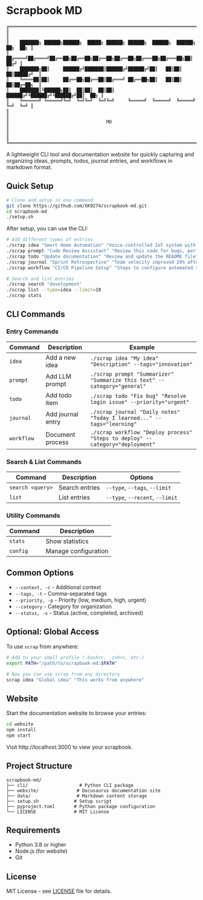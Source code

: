 # Scrapbook MD

```
╔═══════════════════════════════════════════════════════════════════════════════╗
║                                                                               ║
║    ███████╗ ██████╗██████╗  █████╗ ██████╗ ██████╗  ██████╗  ██████╗ ██╗  ██╗ ║
║    ██╔════╝██╔════╝██╔══██╗██╔══██╗██╔══██╗██╔══██╗██╔═══██╗██╔═══██╗██║ ██╔╝ ║
║    ███████╗██║     ██████╔╝███████║██████╔╝██████╔╝██║   ██║██║   ██║█████╔╝  ║
║    ╚════██║██║     ██╔══██╗██╔══██║██╔═══╝ ██╔══██╗██║   ██║██║   ██║██╔═██╗  ║
║    ███████║╚██████╗██║  ██║██║  ██║██║     ██████╔╝╚██████╔╝╚██████╔╝██║  ██╗ ║
║    ╚══════╝ ╚═════╝╚═╝  ╚═╝╚═╝  ╚═╝╚═╝     ╚═════╝  ╚═════╝  ╚═════╝ ╚═╝  ╚═╝ ║
║                                                                               ║
║                                    MD                                         ║
║                                                                               ║
╚═══════════════════════════════════════════════════════════════════════════════╝
```

A lightweight CLI tool and documentation website for quickly capturing and organizing ideas, prompts, todos, journal entries, and workflows in markdown format.

## Quick Setup

```bash
# Clone and setup in one command
git clone https://github.com/XK9274/scrapbook-md.git
cd scrapbook-md
./setup.sh
```

After setup, you can use the CLI:

```bash
# Add different types of entries
./scrap idea "Smart Home Automation" "Voice-controlled IoT system with learning capabilities" --tags="iot,automation"
./scrap prompt "Code Review Assistant" "Review this code for bugs, performance issues, and best practices" --category="development"
./scrap todo "Update documentation" "Review and update the README file" --priority="high"
./scrap journal "Sprint Retrospective" "Team velocity improved 20% after implementing pair programming"
./scrap workflow "CI/CD Pipeline Setup" "Steps to configure automated testing and deployment" --category="deployment"

# Search and list entries
./scrap search "development"
./scrap list --type=idea --limit=10
./scrap stats
```

## CLI Commands

### Entry Commands

| Command | Description | Example |
|---------|-------------|---------|
| `idea` | Add a new idea | `./scrap idea "My idea" "Description" --tags="innovation"` |
| `prompt` | Add LLM prompt | `./scrap prompt "Summarizer" "Summarize this text" --category="general"` |
| `todo` | Add todo item | `./scrap todo "Fix bug" "Resolve login issue" --priority="urgent"` |
| `journal` | Add journal entry | `./scrap journal "Daily notes" "Today I learned..." --tags="learning"` |
| `workflow` | Document process | `./scrap workflow "Deploy process" "Steps to deploy" --category="deployment"` |

### Search & List Commands

| Command | Description | Options |
|---------|-------------|---------|
| `search <query>` | Search entries | `--type`, `--tags`, `--limit` |
| `list` | List entries | `--type`, `--recent`, `--limit` |

### Utility Commands

| Command | Description |
|---------|-------------|
| `stats` | Show statistics |
| `config` | Manage configuration |

## Common Options

- `--context, -c` - Additional context
- `--tags, -t` - Comma-separated tags  
- `--priority, -p` - Priority (low, medium, high, urgent)
- `--category` - Category for organization
- `--status, -s` - Status (active, completed, archived)

## Optional: Global Access

To use `scrap` from anywhere:

```bash
# Add to your shell profile (.bashrc, .zshrc, etc.)
export PATH="/path/to/scrapbook-md:$PATH"

# Now you can use scrap from any directory
scrap idea "Global idea" "This works from anywhere"
```

## Website

Start the documentation website to browse your entries:

```bash
cd website
npm install
npm start
```

Visit http://localhost:3000 to view your scrapbook.

## Project Structure

```
scrapbook-md/
├── cli/                   # Python CLI package
├── website/              # Docusaurus documentation site
├── data/                 # Markdown content storage
├── setup.sh             # Setup script
├── pyproject.toml       # Python package configuration
└── LICENSE              # MIT License
```

## Requirements

- Python 3.8 or higher
- Node.js (for website)
- Git

## License

MIT License - see [LICENSE](LICENSE) file for details.
